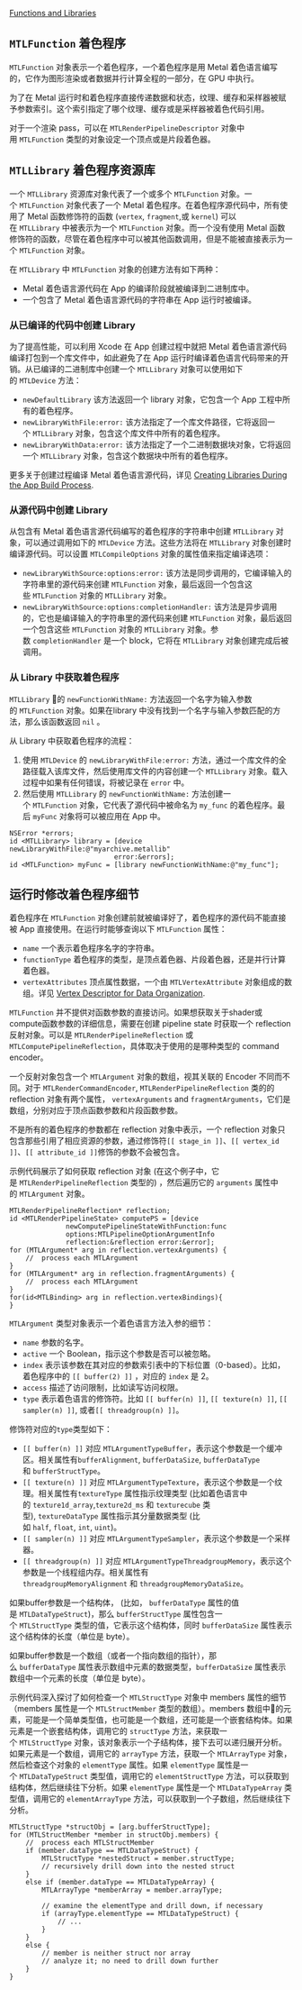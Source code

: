[Functions and Libraries](https://developer.apple.com/library/archive/documentation/Miscellaneous/Conceptual/MetalProgrammingGuide/Prog-Func/Prog-Func.html#//apple_ref/doc/uid/TP40014221-CH5-SW1)

## `MTLFunction` 着色程序

`MTLFunction` 对象表示一个着色程序，一个着色程序是用 Metal 着色语言编写的，它作为图形渲染或者数据并行计算全程的一部分，在 GPU 中执行。

为了在 Metal 运行时和着色程序直接传递数据和状态，纹理、缓存和采样器被赋予参数索引。这个索引指定了哪个纹理、缓存或是采样器被着色代码引用。

对于一个渲染 pass，可以在 `MTLRenderPipelineDescriptor` 对象中用 `MTLFunction` 类型的对象设定一个顶点或是片段着色器。

## `MTLLibrary` 着色程序资源库

一个 `MTLLibrary` 资源库对象代表了一个或多个 `MTLFunction` 对象。一个 `MTLFunction` 对象代表了一个 Metal 着色程序。在着色程序源代码中，所有使用了 Metal 函数修饰符的函数 (`vertex`, `fragment`,或 `kernel`) 可以在 `MTLLibrary` 中被表示为一个 `MTLFunction` 对象。而一个没有使用 Metal 函数修饰符的函数，尽管在着色程序中可以被其他函数调用，但是不能被直接表示为一个 `MTLFunction` 对象。

在 `MTLLibrary` 中 `MTLFunction` 对象的创建方法有如下两种：
- Metal 着色语言源代码在 App 的编译阶段就被编译到二进制库中。
- 一个包含了 Metal 着色语言源代码的字符串在 App 运行时被编译。

### 从已编译的代码中创建 Library

为了提高性能，可以利用 Xcode 在 App 创建过程中就把 Metal 着色语言源代码编译打包到一个库文件中，如此避免了在 App 运行时编译着色语言代码带来的开销。从已编译的二进制库中创建一个 `MTLLibrary` 对象可以使用如下的 `MTLDevice` 方法：
- `newDefaultLibrary` 该方法返回一个 library 对象，它包含一个 App 工程中所有的着色程序。
- `newLibraryWithFile:error:` 该方法指定了一个库文件路径，它将返回一个 `MTLLibrary` 对象，包含这个库文件中所有的着色程序。
- `newLibraryWithData:error:` 该方法指定了一个二进制数据块对象，它将返回一个 `MTLLibrary` 对象，包含这个数据块中所有的着色程序。

更多关于创建过程编译 Metal 着色语言源代码，详见 [Creating Libraries During the App Build Process](https://developer.apple.com/library/ios/documentation/Miscellaneous/Conceptual/MetalProgrammingGuide/Dev-Technique/Dev-Technique.html#//apple_ref/doc/uid/TP40014221-CH8-SW8).

### 从源代码中创建 Library

从包含有 Metal 着色语言源代码编写的着色程序的字符串中创建 `MTLLibrary` 对象，可以通过调用如下的 `MTLDevice` 方法。这些方法将在 `MTLLibrary` 对象创建时编译源代码。可以设置 `MTLCompileOptions` 对象的属性值来指定编译选项：
- `newLibraryWithSource:options:error:` 该方法是同步调用的，它编译输入的字符串里的源代码来创建 `MTLFunction` 对象，最后返回一个包含这些 `MTLFunction` 对象的 `MTLLibrary` 对象。
- `newLibraryWithSource:options:completionHandler:` 该方法是异步调用的，它也是编译输入的字符串里的源代码来创建 `MTLFunction` 对象，最后返回一个包含这些 `MTLFunction` 对象的 `MTLLibrary` 对象。参数 `completionHandler` 是一个 block，它将在 `MTLLibrary` 对象创建完成后被调用。

### 从 Library 中获取着色程序

`MTLLibrary` 的 `newFunctionWithName:` 方法返回一个名字为输入参数的 `MTLFunction` 对象。如果在library 中没有找到一个名字与输入参数匹配的方法，那么该函数返回 `nil` 。

从 Library 中获取着色程序的流程：
1. 使用 `MTLDevice` 的 `newLibraryWithFile:error:` 方法，通过一个库文件的全路径载入该库文件，然后使用库文件的内容创建一个 `MTLLibrary` 对象。载入过程中如果有任何错误，将被记录在 `error` 中。
2. 然后使用 `MTLLibrary` 的 `newFunctionWithName:` 方法创建一个 `MTLFunction` 对象，它代表了源代码中被命名为 `my_func` 的着色程序。最后 `myFunc` 对象将可以被应用在 App 中。
```
NSError *errors;
id <MTLLibrary> library = [device newLibraryWithFile:@"myarchive.metallib"
                          error:&errors];
id <MTLFunction> myFunc = [library newFunctionWithName:@"my_func"];
```

## 运行时修改着色程序细节

着色程序在 `MTLFunction` 对象创建前就被编译好了，着色程序的源代码不能直接被 App 直接使用。在运行时能够查询以下 `MTLFunction` 属性：
- `name` 一个表示着色程序名字的字符串。
- `functionType` 着色程序的类型，是顶点着色器、片段着色器，还是并行计算着色器。
- `vertexAttributes` 顶点属性数据，一个由 `MTLVertexAttribute` 对象组成的数组。详见 [Vertex Descriptor for Data Organization](https://developer.apple.com/library/ios/documentation/Miscellaneous/Conceptual/MetalProgrammingGuide/Render-Ctx/Render-Ctx.html#//apple_ref/doc/uid/TP40014221-CH7-SW44).

`MTLFunction` 并不提供对函数参数的直接访问。如果想获取关于shader或compute函数参数的详细信息，需要在创建 pipeline state 时获取一个 reflection 反射对象。可以是 `MTLRenderPipelineReflection` 或 `MTLComputePipelineReflection`，具体取决于使用的是哪种类型的 command encoder。

一个反射对象包含一个 `MTLArgument` 对象的数组，视其关联的 Encoder 不同而不同。对于 `MTLRenderCommandEncoder`, `MTLRenderPipelineReflection` 类的的 reflection 对象有两个属性， `vertexArguments` and `fragmentArguments`，它们是数组，分别对应于顶点函数参数和片段函数参数。

不是所有的着色程序的参数都在 reflection 对象中表示，一个 reflection 对象只包含那些引用了相应资源的参数，通过修饰符`[[ stage_in ]]`、`[[ vertex_id ]]`、`[[ attribute_id ]]`修饰的参数不会被包含。

示例代码展示了如何获取 reflection 对象 (在这个例子中，它是 `MTLRenderPipelineReflection` 类型的) ，然后遍历它的 `arguments` 属性中的 `MTLArgument` 对象。

```
MTLRenderPipelineReflection* reflection;
id <MTLRenderPipelineState> computePS = [device
              newComputePipelineStateWithFunction:func
              options:MTLPipelineOptionArgumentInfo
              reflection:&reflection error:&error];
for (MTLArgument* arg in reflection.vertexArguments) {
    //  process each MTLArgument
}
for (MTLArgument* arg in reflection.fragmentArguments) {
    //  process each MTLArgument
}
for(id<MTLBinding> arg in reflection.vertexBindings){
}
```

`MTLArgument` 类型对象表示一个着色语言方法入参的细节：
- `name` 参数的名字。
- `active` 一个 Boolean，指示这个参数是否可以被忽略。
- `index` 表示该参数在其对应的参数索引表中的下标位置（0-based）。比如，着色程序中的 `[[ buffer(2) ]]` ，对应的 `index` 是 2。
- `access` 描述了访问限制，比如读写访问权限。
- `type` 表示着色语言的修饰符。比如 `[[ buffer(n) ]]`, `[[ texture(n) ]]`, `[[ sampler(n) ]]`, 或者`[[ threadgroup(n) ]]`。

修饰符对应的`type`类型如下：
- `[[ buffer(n) ]]` 对应 `MTLArgumentTypeBuffer`，表示这个参数是一个缓冲区。相关属性有`bufferAlignment`, `bufferDataSize`, `bufferDataType` 和 `bufferStructType`。
- `[[ texture(n) ]]` 对应 `MTLArgumentTypeTexture`，表示这个参数是一个纹理。相关属性有`textureType` 属性指示纹理类型 (比如着色语言中的 `texture1d_array`,`texture2d_ms` 和 `texturecube` 类型), `textureDataType` 属性指示其分量数据类型 (比如 `half`, `float`, `int`, `uint`)。
- `[[ sampler(n) ]]` 对应 `MTLArgumentTypeSampler`，表示这个参数是一个采样器。
- `[[ threadgroup(n) ]]` 对应 `MTLArgumentTypeThreadgroupMemory`，表示这个参数是一个线程组内存。相关属性有`threadgroupMemoryAlignment` 和 `threadgroupMemoryDataSize`。

如果buffer参数是一个结构体， (比如， `bufferDataType` 属性的值是 `MTLDataTypeStruct`)，那么 `bufferStructType` 属性包含一个 `MTLStructType` 类型的值，它表示这个结构体，同时 `bufferDataSize` 属性表示这个结构体的长度（单位是 byte）。

如果buffer参数是一个数组（或者一个指向数组的指针），那么 `bufferDataType` 属性表示数组中元素的数据类型，`bufferDataSize` 属性表示数组中一个元素的长度（单位是 byte）。

示例代码深入探讨了如何检查一个 `MTLStructType` 对象中 members 属性的细节（members 属性是一个 `MTLStructMember` 类型的数组）。members 数组中的元素，可能是一个简单类型值，也可能是一个数组，还可能是一个嵌套结构体。如果元素是一个嵌套结构体，调用它的 `structType` 方法，来获取一个 `MTLStructType` 对象，该对象表示一个子结构体，接下去可以递归展开分析。如果元素是一个数组，调用它的 `arrayType` 方法，获取一个 `MTLArrayType` 对象，然后检查这个对象的 `elementType` 属性。如果 `elementType` 属性是一个 `MTLDataTypeStruct` 类型值，调用它的 `elementStructType` 方法，可以获取到结构体，然后继续往下分析。如果 `elementType` 属性是一个 `MTLDataTypeArray` 类型值，调用它的 `elementArrayType` 方法，可以获取到一个子数组，然后继续往下分析。

```
MTLStructType *structObj = [arg.bufferStructType];
for (MTLStructMember *member in structObj.members) {
    //  process each MTLStructMember
	if (member.dataType == MTLDataTypeStruct) {
		MTLStructType *nestedStruct = member.structType;
	    // recursively drill down into the nested struct
    }
    else if (member.dataType == MTLDataTypeArray) {
	    MTLArrayType *memberArray = member.arrayType;
	    
	    // examine the elementType and drill down, if necessary
		if (arrayType.elementType == MTLDataTypeStruct) {
			// ...
		}
	}
	else {
		// member is neither struct nor array
	    // analyze it; no need to drill down further
	}
}
```